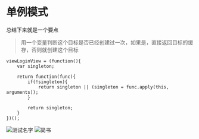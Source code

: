 # 单例模式

总结下来就是一个要点
> 用一个变量判断这个目标是否已经创建过一次，如果是，直接返回目标的缓存，否则就创建这个目标



````
viewLoginView = (function(){
    var singleton;

    return function(func){
        if(!singleton){
            return singleton || (singleton = func.apply(this, arguments));
        }

        return singleton; 
    }
})();
````

![测试名字](http://cdn2.jianshu.io/assets/web/logo-58fd04f6f0de908401aa561cda6a0688.png)
![简书](http://www.jianshu.com/p/1e402922ee32/)